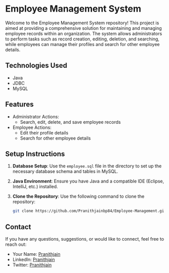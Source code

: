 
# Employee Management System

Welcome to the Employee Management System repository! This project is aimed at providing a comprehensive solution for maintaining and managing employee records within an organization. The system allows administrators to perform tasks such as record creation, editing, deletion, and searching, while employees can manage their profiles and search for other employee details.

## Technologies Used

- Java
- JDBC
- MySQL

## Features

- Administrator Actions:
  - Search, edit, delete, and save employee records
- Employee Actions:
  - Edit their profile details
  - Search for other employee details

## Setup Instructions

1. **Database Setup**: Use the `employee.sql` file in the  directory to set up the necessary database schema and tables in MySQL.

2. **Java Environment**: Ensure you have Java and a compatible IDE (Eclipse, IntelliJ, etc.) installed.

3. **Clone the Repository**: Use the following command to clone the repository:

   ```bash
   git clone https://github.com/Pranithjainbp84/Employee-Management.git


 ## Contact

If you have any questions, suggestions, or would like to connect, feel free to reach out:

- Your Name: [Pranithjain](mailto:pranithjainbp84@gmail.com)
- LinkedIn: [Pranithjain](https://www.linkedin.com/in/pranith-jain-bp-a2704024b/)
- Twitter: [Pranithjain](https://twitter.com/PranithJain84/)



